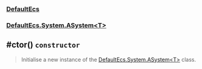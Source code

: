 ### [DefaultEcs](./DefaultEcs.md 'DefaultEcs')
### [DefaultEcs.System.ASystem&lt;T&gt;](./DefaultEcs-System-ASystem-T-.md 'DefaultEcs.System.ASystem&lt;T&gt;')
## #ctor() `constructor`
>Initialise a new instance of the [DefaultEcs.System.ASystem&lt;T&gt;](./DefaultEcs-System-ASystem-T-.md 'DefaultEcs.System.ASystem&lt;T&gt;') class.
